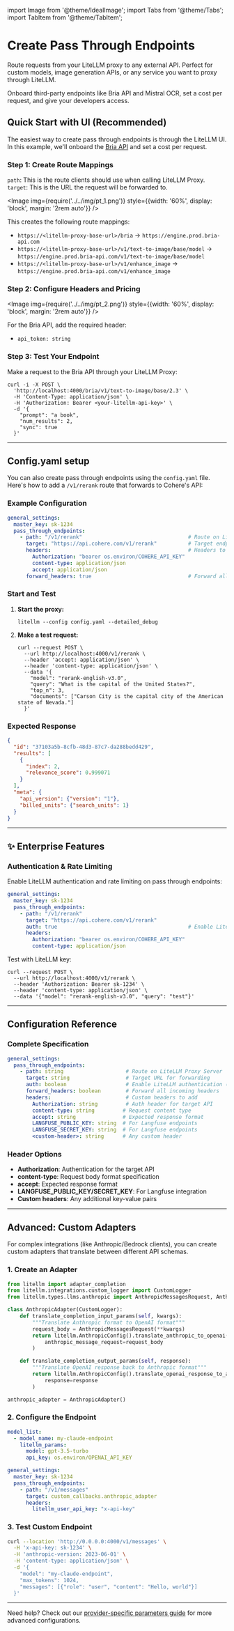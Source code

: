 import Image from '@theme/IdealImage';
import Tabs from '@theme/Tabs';
import TabItem from '@theme/TabItem';

# Create Pass Through Endpoints 

Route requests from your LiteLLM proxy to any external API. Perfect for custom models, image generation APIs, or any service you want to proxy through LiteLLM.

Onboard third-party endpoints like Bria API and Mistral OCR, set a cost per request, and give your developers access.

## Quick Start with UI (Recommended)

The easiest way to create pass through endpoints is through the LiteLLM UI. In this example, we'll onboard the [Bria API](https://docs.bria.ai/image-generation/endpoints/text-to-image-base) and set a cost per request.

### Step 1: Create Route Mappings

`path`: This is the route clients should use when calling LiteLLM Proxy.
`target`: This is the URL the request will be forwarded to.

<Image 
  img={require('../../img/pt_1.png')}
  style={{width: '60%', display: 'block', margin: '2rem auto'}}
/>

This creates the following route mappings:

- `https://<litellm-proxy-base-url>/bria` → `https://engine.prod.bria-api.com`
- `https://<litellm-proxy-base-url>/v1/text-to-image/base/model` → `https://engine.prod.bria-api.com/v1/text-to-image/base/model`
- `https://<litellm-proxy-base-url>/v1/enhance_image` → `https://engine.prod.bria-api.com/v1/enhance_image`

### Step 2: Configure Headers and Pricing

<Image 
  img={require('../../img/pt_2.png')}
  style={{width: '60%', display: 'block', margin: '2rem auto'}}
/>

For the Bria API, add the required header:
- `api_token: string`

### Step 3: Test Your Endpoint

Make a request to the Bria API through your LiteLLM Proxy:

```shell
curl -i -X POST \
  'http://localhost:4000/bria/v1/text-to-image/base/2.3' \
  -H 'Content-Type: application/json' \
  -H 'Authorization: Bearer <your-litellm-api-key>' \
  -d '{
    "prompt": "a book",
    "num_results": 2,
    "sync": true
  }'
```

---

## Config.yaml setup

You can also create pass through endpoints using the `config.yaml` file. Here's how to add a `/v1/rerank` route that forwards to Cohere's API:

### Example Configuration

```yaml
general_settings:
  master_key: sk-1234
  pass_through_endpoints:
    - path: "/v1/rerank"                                  # Route on LiteLLM Proxy
      target: "https://api.cohere.com/v1/rerank"          # Target endpoint
      headers:                                            # Headers to forward
        Authorization: "bearer os.environ/COHERE_API_KEY"
        content-type: application/json
        accept: application/json
      forward_headers: true                               # Forward all incoming headers
```

### Start and Test

1. **Start the proxy:**
   ```shell
   litellm --config config.yaml --detailed_debug
   ```

2. **Make a test request:**
   ```shell
   curl --request POST \
     --url http://localhost:4000/v1/rerank \
     --header 'accept: application/json' \
     --header 'content-type: application/json' \
     --data '{
       "model": "rerank-english-v3.0",
       "query": "What is the capital of the United States?",
       "top_n": 3,
       "documents": ["Carson City is the capital city of the American state of Nevada."]
     }'
   ```

### Expected Response
```json
{
  "id": "37103a5b-8cfb-48d3-87c7-da288bedd429",
  "results": [
    {
      "index": 2,
      "relevance_score": 0.999071
    }
  ],
  "meta": {
    "api_version": {"version": "1"},
    "billed_units": {"search_units": 1}
  }
}
```

---

## ✨ Enterprise Features

### Authentication & Rate Limiting

Enable LiteLLM authentication and rate limiting on pass through endpoints:

```yaml
general_settings:
  master_key: sk-1234
  pass_through_endpoints:
    - path: "/v1/rerank"
      target: "https://api.cohere.com/v1/rerank"
      auth: true                                          # Enable LiteLLM auth
      headers:
        Authorization: "bearer os.environ/COHERE_API_KEY"
        content-type: application/json
```

Test with LiteLLM key:
```shell
curl --request POST \
  --url http://localhost:4000/v1/rerank \
  --header 'Authorization: Bearer sk-1234' \
  --header 'content-type: application/json' \
  --data '{"model": "rerank-english-v3.0", "query": "test"}'
```

---

## Configuration Reference

### Complete Specification

```yaml
general_settings:
  pass_through_endpoints:
    - path: string                    # Route on LiteLLM Proxy Server
      target: string                  # Target URL for forwarding
      auth: boolean                   # Enable LiteLLM authentication (Enterprise)
      forward_headers: boolean        # Forward all incoming headers
      headers:                        # Custom headers to add
        Authorization: string         # Auth header for target API
        content-type: string         # Request content type
        accept: string               # Expected response format
        LANGFUSE_PUBLIC_KEY: string  # For Langfuse endpoints
        LANGFUSE_SECRET_KEY: string  # For Langfuse endpoints
        <custom-header>: string      # Any custom header
```

### Header Options
- **Authorization**: Authentication for the target API
- **content-type**: Request body format specification  
- **accept**: Expected response format
- **LANGFUSE_PUBLIC_KEY/SECRET_KEY**: For Langfuse integration
- **Custom headers**: Any additional key-value pairs

---

## Advanced: Custom Adapters

For complex integrations (like Anthropic/Bedrock clients), you can create custom adapters that translate between different API schemas.

### 1. Create an Adapter

```python
from litellm import adapter_completion
from litellm.integrations.custom_logger import CustomLogger
from litellm.types.llms.anthropic import AnthropicMessagesRequest, AnthropicResponse

class AnthropicAdapter(CustomLogger):
    def translate_completion_input_params(self, kwargs):
        """Translate Anthropic format to OpenAI format"""
        request_body = AnthropicMessagesRequest(**kwargs)
        return litellm.AnthropicConfig().translate_anthropic_to_openai(
            anthropic_message_request=request_body
        )

    def translate_completion_output_params(self, response):
        """Translate OpenAI response back to Anthropic format"""
        return litellm.AnthropicConfig().translate_openai_response_to_anthropic(
            response=response
        )

anthropic_adapter = AnthropicAdapter()
```

### 2. Configure the Endpoint

```yaml
model_list:
  - model_name: my-claude-endpoint
    litellm_params:
      model: gpt-3.5-turbo
      api_key: os.environ/OPENAI_API_KEY

general_settings:
  master_key: sk-1234
  pass_through_endpoints:
    - path: "/v1/messages"
      target: custom_callbacks.anthropic_adapter
      headers:
        litellm_user_api_key: "x-api-key"
```

### 3. Test Custom Endpoint

```bash
curl --location 'http://0.0.0.0:4000/v1/messages' \
  -H 'x-api-key: sk-1234' \
  -H 'anthropic-version: 2023-06-01' \
  -H 'content-type: application/json' \
  -d '{
    "model": "my-claude-endpoint",
    "max_tokens": 1024,
    "messages": [{"role": "user", "content": "Hello, world"}]
  }'
```

---

Need help? Check out our [provider-specific parameters guide](../completion/provider_specific_params.md) for more advanced configurations.
